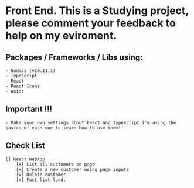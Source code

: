 # Front End. This is a Studying project, please comment your feedback to help on my eviroment.

## Packages / Frameworks / Libs using:
    - NodeJs (v20.11.1)
    - TypeScript
    - React
    - React Icons
    - Axios

## Important !!!
    - Make your own settings about React and Typescript I'm using the basics of each one to learn how to use them!!

## Check List
    [] React WebApp
        [x] List all customers on page
        [x] Create a new customer using page inputs
        [x] Delete customer
        [x] Fast list load.
